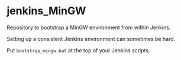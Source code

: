 # jenkins_MinGW
Repository to bootstrap a MinGW environment from within Jenkins.

Setting up a consistent Jenkins environment can sometimes be hard.

Put ```bootstrap_mingw.bat``` at the top of your Jenkins scripts.
